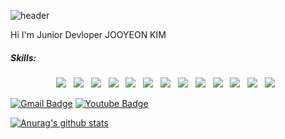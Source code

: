 ![header](https://capsule-render.vercel.app/api?type=waving&color=auto&height=300&section=header&text=JOOYEON%20GITHUB&fontSize=70)

Hi I'm Junior Devloper JOOYEON KIM

<h5>Skills:</h5>
<p align="center">
<img src="https://img.shields.io/badge/HTML5-E34F26?style=flat-square&logo=HTML5&logoColor=white"/> &nbsp
<img src="https://img.shields.io/badge/CSS3-1572B6?style=flat-square&logo=CSS3&logoColor=white"/> &nbsp
<img src="https://img.shields.io/badge/JavaScript-F7DF1E?style=flat-square&logo=JavaScript&logoColor=white"/> &nbsp
<img src="https://img.shields.io/badge/-jQuery-0769AD?style=flat-square&logo=jQuery&logoColor=white"/> &nbsp
<img src="https://img.shields.io/badge/-Python-000000?style=flat-square&logo=Python&logoColor=white"/> &nbsp
<img src="https://img.shields.io/badge/-Java-007396?style=flat-square&logo=Java&logoColor=white"/> &nbsp
<img src="https://img.shields.io/badge/-Spring-6DB33F?style=flat-square&logo=Spring&logoColor=white"/> &nbsp
<img src="https://img.shields.io/badge/-Spring Boot-6DB33F?style=flat-square&logo=Spring Boot&logoColor=white"/> &nbsp
<img src="https://img.shields.io/badge/-Oracle-F80000?style=flat-square&logo=OracleDB&logoColor=white"/> &nbsp
<img src="https://img.shields.io/badge/-Tomcat-F8DC75?style=flat-square&logo=Tomcat&logoColor=white"/> &nbsp
<img src="https://img.shields.io/badge/-Adobe Photoshop-31A8FF?style=flat-square&logo=Adobe Photoshop&logoColor=white"/> &nbsp
<img src="https://img.shields.io/badge/-Adobe Illustrator-FF9A00?style=flat-square&logo=Adobe Illustrator&logoColor=white"/> &nbsp
<img src="https://img.shields.io/badge/-Adobe Premiere Pro-9999FF?style=flat-square&logo=Adobe Premiere Pro&logoColor=white"/>
  &nbsp     
  
<p align="center">
  
[![Gmail Badge](https://img.shields.io/badge/Gmail-d14836?style=flat-square&logo=Gmail&logoColor=white&link=mailto:kimjooyeon9170@gmail.com)](mailto:kimjooyeon9170@gmail.com) [![Youtube Badge](https://img.shields.io/badge/Youtube-ff0000?style=flat-square&logo=youtube&link=https://www.youtube.com/channel/UC_vHsFVU6I-cc8hno-JeNSg)](https://www.youtube.com/channel/UC_vHsFVU6I-cc8hno-JeNSg)
 
 
 
 [![Anurag's github stats](https://github-readme-stats.vercel.app/api?username=KIMJOOYEON97)](https://github.com/anuraghazra/github-readme-stats)
<!--
**KIMJOOYEON97/KIMJOOYEON97** is a ✨ _special_ ✨ repository because its `README.md` (this file) appears on your GitHub profile.

Here are some ideas to get you started:

- 🔭 I’m currently working on ...
- 🌱 I’m currently learning ...
- 👯 I’m looking to collaborate on ...
- 🤔 I’m looking for help with ...
- 💬 Ask me about ...
- 📫 How to reach me: ...
- 😄 Pronouns: ...
- ⚡ Fun fact: ...
-->
